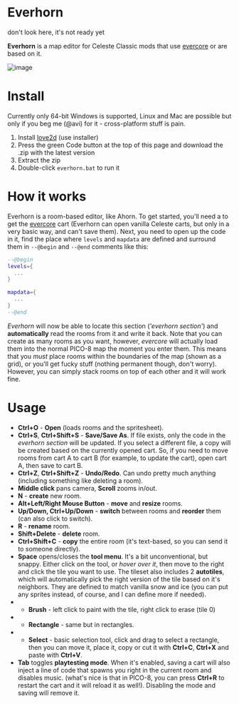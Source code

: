 # Everhorn
don't look here, it's not ready yet


**Everhorn** is a map editor for Celeste Classic mods that use [evercore](https://github.com/CelesteClassic/evercore) or are based on it.

![image](https://user-images.githubusercontent.com/25254726/115166006-a1dde580-a0b9-11eb-8c04-fd1de72a8650.png)

# Install

Currently only 64-bit Windows is supported, Linux and Mac are possible but only if you beg me (@avi) for it - cross-platform stuff is pain.

1. Install [love2d](https://love2d.org/) (use installer)
2. Press the green Code button at the top of this page and download the .zip with the latest version
3. Extract the zip
4. Double-click `everhorn.bat` to run it

# How it works

Everhorn is a room-based editor, like Ahorn. To get started, you'll need a to get the [evercore](https://github.com/CelesteClassic/evercore) cart (Everhorn can open vanilla Celeste carts, but only in a very basic way, and can't save them). Next, you need to open up the code in it, find the place where `levels` and `mapdata` are defined and surround them in `--@begin` and `--@end` comments like this:

```lua
--@begin
levels={
  ...
}

mapdata={
  ...
}
--@end
```

*Everhorn* will now be able to locate this section (*'everhorn section'*) and **automatically** read the rooms from it and write it back. Note that you can create as many rooms as you want, however, *evercore* will actually load them into the normal PICO-8 map the moment you enter them. This means that you *must* place rooms within the boundaries of the map (shown as a grid), or you'll get fucky stuff (nothing permanent though, don't worry). However, you can simply stack rooms on top of each other and it will work fine.

# Usage

* **Ctrl+O** - **Open** (loads rooms and the spritesheet).
* **Ctrl+S**, **Ctrl+Shift+S** - **Save/Save As**. If file exists, only the code in the *everhorn section* will be updated. If you select a different file, a copy will be created based on the currently opened cart. So, if you need to move rooms from cart A to cart B (for example, to update the cart), open cart A, then save to cart B.
* **Ctrl+Z**, **Ctrl+Shift+Z** - **Undo/Redo**. Can undo pretty much anything (including something like deleting a room).
* **Middle click** pans camera, **Scroll** zooms in/out.
* **N** - **create** new room.
* **Alt+Left/Right Mouse Button** - **move** and **resize** rooms.
* **Up/Down, Ctrl+Up/Down** - **switch** between rooms and **reorder** them (can also click to switch).
* **R** - **rename** room.
* **Shift+Delete** - **delete** room.
* **Ctrl+Shift+C** - **copy** the entire room (it's text-based, so you can send it to someone directly).
* **Space** opens/closes the **tool menu**. It's a bit unconventional, but snappy. Either click on the tool, or *hover over it*, then move to the right and click the tile you want to use. The tileset also includes 2 **autotiles**, which will automatically pick the right version of the tile based on it's neighbors. They are defined to match vanilla snow and ice (you can put any sprites instead, of course, and I can define more if needed).
* * **Brush** - left click to paint with the tile, right click to erase (tile 0)
* * **Rectangle** - same but in rectangles.
* * **Select** - basic selection tool, click and drag to select a rectangle, then you can move it, place it, copy or cut it with **Ctrl+C**, **Ctrl+X** and paste with **Ctrl+V**.
* **Tab** toggles **playtesting mode**. When it's enabled, saving a cart will also inject a line of code that spawns you right in the current room and disables music. (what's nice is that in PICO-8, you can press **Ctrl+R** to restart the cart and it will reload it as well!). Disabling the mode and saving will remove it.
